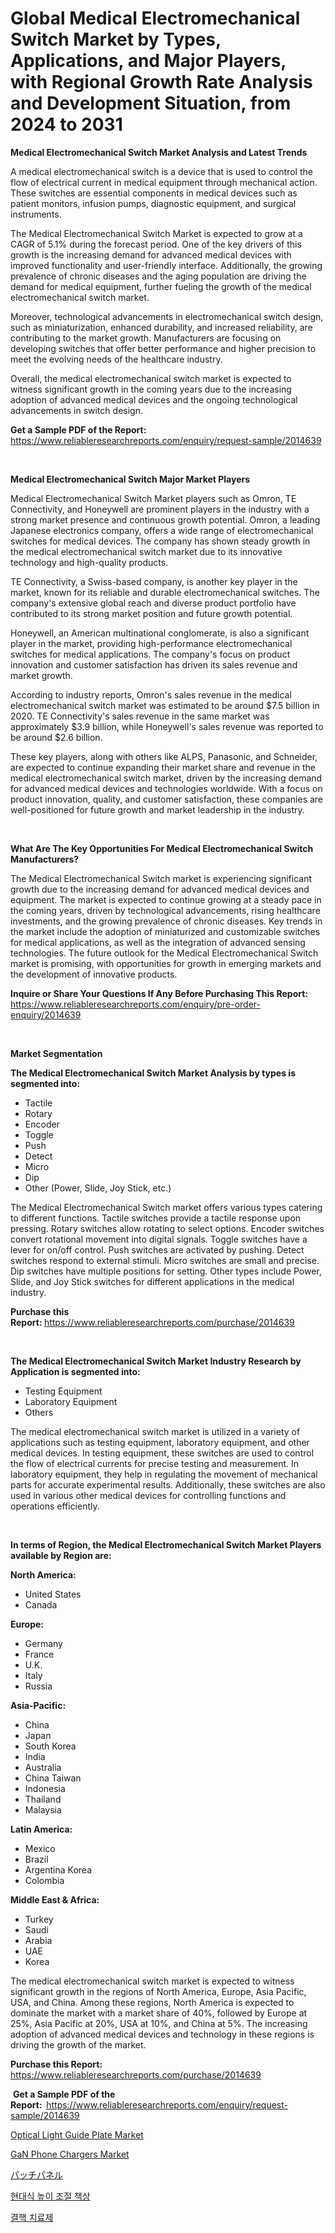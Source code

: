 <p><h1>Global Medical Electromechanical Switch Market by Types, Applications, and Major Players, with Regional Growth Rate Analysis and Development Situation, from 2024 to 2031</h1></p><p><strong>Medical Electromechanical Switch Market Analysis and Latest Trends</strong></p>
<p><p>A medical electromechanical switch is a device that is used to control the flow of electrical current in medical equipment through mechanical action. These switches are essential components in medical devices such as patient monitors, infusion pumps, diagnostic equipment, and surgical instruments.</p><p>The Medical Electromechanical Switch Market is expected to grow at a CAGR of 5.1% during the forecast period. One of the key drivers of this growth is the increasing demand for advanced medical devices with improved functionality and user-friendly interface. Additionally, the growing prevalence of chronic diseases and the aging population are driving the demand for medical equipment, further fueling the growth of the medical electromechanical switch market.</p><p>Moreover, technological advancements in electromechanical switch design, such as miniaturization, enhanced durability, and increased reliability, are contributing to the market growth. Manufacturers are focusing on developing switches that offer better performance and higher precision to meet the evolving needs of the healthcare industry.</p><p>Overall, the medical electromechanical switch market is expected to witness significant growth in the coming years due to the increasing adoption of advanced medical devices and the ongoing technological advancements in switch design.</p></p>
<p><strong>Get a Sample PDF of the Report:&nbsp;</strong> <a href="https://www.reliableresearchreports.com/enquiry/request-sample/2014639">https://www.reliableresearchreports.com/enquiry/request-sample/2014639</a></p>
<p>&nbsp;</p>
<p><strong>Medical Electromechanical Switch Major Market Players</strong></p>
<p><p>Medical Electromechanical Switch Market players such as Omron, TE Connectivity, and Honeywell are prominent players in the industry with a strong market presence and continuous growth potential. Omron, a leading Japanese electronics company, offers a wide range of electromechanical switches for medical devices. The company has shown steady growth in the medical electromechanical switch market due to its innovative technology and high-quality products.</p><p>TE Connectivity, a Swiss-based company, is another key player in the market, known for its reliable and durable electromechanical switches. The company's extensive global reach and diverse product portfolio have contributed to its strong market position and future growth potential.</p><p>Honeywell, an American multinational conglomerate, is also a significant player in the market, providing high-performance electromechanical switches for medical applications. The company's focus on product innovation and customer satisfaction has driven its sales revenue and market growth.</p><p>According to industry reports, Omron's sales revenue in the medical electromechanical switch market was estimated to be around $7.5 billion in 2020. TE Connectivity's sales revenue in the same market was approximately $3.9 billion, while Honeywell's sales revenue was reported to be around $2.6 billion.</p><p>These key players, along with others like ALPS, Panasonic, and Schneider, are expected to continue expanding their market share and revenue in the medical electromechanical switch market, driven by the increasing demand for advanced medical devices and technologies worldwide. With a focus on product innovation, quality, and customer satisfaction, these companies are well-positioned for future growth and market leadership in the industry.</p></p>
<p>&nbsp;</p>
<p><strong>What Are The Key Opportunities For Medical Electromechanical Switch Manufacturers?</strong></p>
<p><p>The Medical Electromechanical Switch market is experiencing significant growth due to the increasing demand for advanced medical devices and equipment. The market is expected to continue growing at a steady pace in the coming years, driven by technological advancements, rising healthcare investments, and the growing prevalence of chronic diseases. Key trends in the market include the adoption of miniaturized and customizable switches for medical applications, as well as the integration of advanced sensing technologies. The future outlook for the Medical Electromechanical Switch market is promising, with opportunities for growth in emerging markets and the development of innovative products.</p></p>
<p><strong>Inquire or Share Your Questions If Any Before Purchasing This Report:</strong> <a href="https://www.reliableresearchreports.com/enquiry/pre-order-enquiry/2014639">https://www.reliableresearchreports.com/enquiry/pre-order-enquiry/2014639</a></p>
<p>&nbsp;</p>
<p><strong>Market Segmentation</strong></p>
<p><strong>The Medical Electromechanical Switch Market Analysis by types is segmented into:</strong></p>
<p><ul><li>Tactile</li><li>Rotary</li><li>Encoder</li><li>Toggle</li><li>Push</li><li>Detect</li><li>Micro</li><li>Dip</li><li>Other (Power, Slide, Joy Stick, etc.)</li></ul></p>
<p><p>The Medical Electromechanical Switch market offers various types catering to different functions. Tactile switches provide a tactile response upon pressing. Rotary switches allow rotating to select options. Encoder switches convert rotational movement into digital signals. Toggle switches have a lever for on/off control. Push switches are activated by pushing. Detect switches respond to external stimuli. Micro switches are small and precise. Dip switches have multiple positions for setting. Other types include Power, Slide, and Joy Stick switches for different applications in the medical industry.</p></p>
<p><strong>Purchase this Report:&nbsp;</strong><a href="https://www.reliableresearchreports.com/purchase/2014639">https://www.reliableresearchreports.com/purchase/2014639</a></p>
<p>&nbsp;</p>
<p><strong>The Medical Electromechanical Switch Market Industry Research by Application is segmented into:</strong></p>
<p><ul><li>Testing Equipment</li><li>Laboratory Equipment</li><li>Others</li></ul></p>
<p><p>The medical electromechanical switch market is utilized in a variety of applications such as testing equipment, laboratory equipment, and other medical devices. In testing equipment, these switches are used to control the flow of electrical currents for precise testing and measurement. In laboratory equipment, they help in regulating the movement of mechanical parts for accurate experimental results. Additionally, these switches are also used in various other medical devices for controlling functions and operations efficiently.</p></p>
<p>&nbsp;</p>
<p><strong>In terms of Region, the Medical Electromechanical Switch Market Players available by Region are:</strong></p>
<p>
    <p> <strong> North America: </strong>
        <ul>
            <li>United States</li>
            <li>Canada</li>
        </ul>
        </p> 
    <p> <strong> Europe: </strong>
        <ul>
            <li>Germany</li>
            <li>France</li>
            <li>U.K.</li>
            <li>Italy</li>
            <li>Russia</li>
        </ul>
        </p> 
    <p> <strong> Asia-Pacific: </strong>
        <ul>
            <li>China</li>
            <li>Japan</li>
            <li>South Korea</li>
            <li>India</li>
            <li>Australia</li>
            <li>China Taiwan</li>
            <li>Indonesia</li>
            <li>Thailand</li>
            <li>Malaysia</li>
        </ul>
        </p> 
    <p> <strong> Latin America: </strong>
        <ul>
            <li>Mexico</li>
            <li>Brazil</li>
            <li>Argentina Korea</li>
            <li>Colombia</li>
        </ul>
        </p> 
    <p> <strong> Middle East & Africa: </strong>
        <ul>
            <li>Turkey</li>
            <li>Saudi</li>
            <li>Arabia</li>
            <li>UAE</li>
            <li>Korea</li>
        </ul>
    </p>
    </p>
<p><p>The medical electromechanical switch market is expected to witness significant growth in the regions of North America, Europe, Asia Pacific, USA, and China. Among these regions, North America is expected to dominate the market with a market share of 40%, followed by Europe at 25%, Asia Pacific at 20%, USA at 10%, and China at 5%. The increasing adoption of advanced medical devices and technology in these regions is driving the growth of the market.</p></p>
<p><strong>Purchase this Report: </strong><a href="https://www.reliableresearchreports.com/purchase/2014639">https://www.reliableresearchreports.com/purchase/2014639</a></p>
<p>&nbsp;<strong>Get a Sample PDF of the Report:&nbsp;&nbsp;</strong><a href="https://www.reliableresearchreports.com/enquiry/request-sample/2014639">https://www.reliableresearchreports.com/enquiry/request-sample/2014639</a></p>
<p><strong></strong></p>
<p><p><a href="https://github.com/juancolorado15/Market-Research-Report-List-1/blob/main/optical-light-guide-plate-market.md">Optical Light Guide Plate Market</a></p><p><a href="https://chivalrous-flock-a86.notion.site/GaN-Phone-Chargers-Market-Size-Global-Industry-Overview-Market-Segmentation-and-Forecast-2024-to--be62dcd7348e41568953ddbfbd4060d4">GaN Phone Chargers Market</a></p><p><a href="https://medium.com/@sandeepayare180/%E3%83%87%E3%82%B3%E3%83%BC%E3%83%87%E3%82%A3%E3%83%B3%E3%82%B0%E3%83%91%E3%83%83%E3%83%81%E3%83%91%E3%83%8D%E3%83%AB%E5%B8%82%E5%A0%B4%E3%83%A1%E3%83%88%E3%83%AA%E3%82%AF%E3%82%B9-%E5%B8%82%E5%A0%B4%E3%82%B7%E3%82%A7%E3%82%A2-%E3%83%88%E3%83%AC%E3%83%B3%E3%83%89-%E6%88%90%E9%95%B7%E3%83%91%E3%82%BF%E3%83%BC%E3%83%B3-2d4c8fe00f65">パッチパネル</a></p><p><a href="https://medium.com/@goicoevgovidph/%ED%98%84%EB%8C%80%EC%A0%81%EC%9C%BC%EB%A1%9C-%EB%86%92%EC%9D%B4-%EC%A1%B0%EC%A0%88-%EA%B0%80%EB%8A%A5%ED%95%9C-%EC%B1%85%EC%83%81-%EC%8B%9C%EC%9E%A5-%EB%B6%84%EC%84%9D-%EA%B7%B8%EC%9D%98-cagr-%EC%8B%9C%EC%9E%A5-%EC%84%B8%EB%B6%84%ED%99%94-%EB%B0%8F-%EC%84%B8%EA%B3%84-%EC%82%B0%EC%97%85-%EA%B0%9C%EC%9A%94-1cf32bc215d8">현대식 높이 조절 책상</a></p><p><a href="https://medium.com/@mafoqypwlkfg6/%EA%B2%B0%ED%95%B5-%EC%95%BD%EB%AC%BC-%EC%8B%9C%EC%9E%A5-%EB%B3%B4%EA%B3%A0%EC%84%9C%EB%8A%94-%EC%9D%B4-%EC%8B%9C%EC%9E%A5%EC%9D%98-%EC%B5%9C%EC%8B%A0-%ED%8A%B8%EB%A0%8C%EB%93%9C%EC%99%80-%EC%84%B1%EC%9E%A5-%EA%B8%B0%ED%9A%8C%EB%A5%BC-%EB%B3%B4%EC%97%AC%EC%A4%8D%EB%8B%88%EB%8B%A4-b1b2435bac59">결핵 치료제</a></p></p>